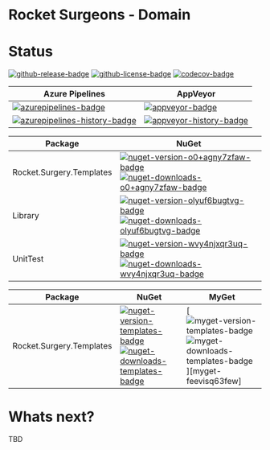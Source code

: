 # Rocket Surgeons - Domain

# Status
<!-- badges -->
[![github-release-badge]][github-release]
[![github-license-badge]][github-license]
[![codecov-badge]][codecov]
<!-- badges -->

<!-- history badges -->
| Azure Pipelines | AppVeyor |
| --------------- | -------- |
| [![azurepipelines-badge]][azurepipelines] | [![appveyor-badge]][appveyor] |
| [![azurepipelines-history-badge]][azurepipelines-history] | [![appveyor-history-badge]][appveyor-history] |
<!-- history badges -->

<!-- nuget packages -->
| Package | NuGet |
| ------- | ----- |
| Rocket.Surgery.Templates | [![nuget-version-o0+agny7zfaw-badge]![nuget-downloads-o0+agny7zfaw-badge]][nuget-o0+agny7zfaw] |
| Library | [![nuget-version-olyuf6bugtvg-badge]![nuget-downloads-olyuf6bugtvg-badge]][nuget-olyuf6bugtvg] |
| UnitTest | [![nuget-version-wvy4njxqr3uq-badge]![nuget-downloads-wvy4njxqr3uq-badge]][nuget-wvy4njxqr3uq] |
<!-- nuget packages -->
| Package | NuGet | MyGet |
| ------- | ----- | ----- |
| Rocket.Surgery.Templates | [![nuget-version-templates-badge]![nuget-downloads-templates-badge]][nuget-templates] | [![myget-version-templates-badge]![myget-downloads-templates-badge]][myget-feevisq63few] |

# Whats next?
TBD

<!-- generated references -->
[github-release]: https://github.com/RocketSurgeonsGuild/dotnet.templates/releases/latest
[github-release-badge]: https://img.shields.io/github/release/RocketSurgeonsGuild/dotnet.templates.svg?logo=github&style=flat "Latest Release"
[github-license]: https://github.com/RocketSurgeonsGuild/dotnet.templates/blob/master/LICENSE
[github-license-badge]: https://img.shields.io/github/license/RocketSurgeonsGuild/dotnet.templates.svg?style=flat "License"
[codecov]: https://codecov.io/gh/RocketSurgeonsGuild/dotnet.templates
[codecov-badge]: https://img.shields.io/codecov/c/github/RocketSurgeonsGuild/dotnet.templates.svg?color=E03997&label=codecov&logo=codecov&logoColor=E03997&style=flat "Code Coverage"
[azurepipelines]: https://rocketsurgeonsguild.visualstudio.com/Libraries/_build/latest?definitionId=30&branchName=master
[azurepipelines-badge]: https://img.shields.io/azure-devops/build/rocketsurgeonsguild/Libraries/30.svg?color=98C6FF&label=azure%20pipelines&logo=azuredevops&logoColor=98C6FF&style=flat "Azure Pipelines Status"
[azurepipelines-history]: https://rocketsurgeonsguild.visualstudio.com/Libraries/_build?definitionId=30&branchName=master
[azurepipelines-history-badge]: https://buildstats.info/azurepipelines/chart/rocketsurgeonsguild/Libraries/30?includeBuildsFromPullRequest=false "Azure Pipelines History"
[appveyor]: https://ci.appveyor.com/project/RocketSurgeonsGuild/dotnet-templates
[appveyor-badge]: https://img.shields.io/appveyor/ci/RocketSurgeonsGuild/dotnet-templates.svg?color=00b3e0&label=appveyor&logo=appveyor&logoColor=00b3e0&style=flat "AppVeyor Status"
[appveyor-history]: https://ci.appveyor.com/project/RocketSurgeonsGuild/dotnet-templates/history
[appveyor-history-badge]: https://buildstats.info/appveyor/chart/RocketSurgeonsGuild/dotnet-templates?includeBuildsFromPullRequest=false "AppVeyor History"
[nuget-o0+agny7zfaw]: https://www.nuget.org/packages/Rocket.Surgery.Templates/
[nuget-version-o0+agny7zfaw-badge]: https://img.shields.io/nuget/v/Rocket.Surgery.Templates.svg?color=004880&logo=nuget&style=flat-square "NuGet Version"
[nuget-downloads-o0+agny7zfaw-badge]: https://img.shields.io/nuget/dt/Rocket.Surgery.Templates.svg?color=004880&logo=nuget&style=flat-square "NuGet Downloads"
[nuget-olyuf6bugtvg]: https://www.nuget.org/packages/Library/
[nuget-version-olyuf6bugtvg-badge]: https://img.shields.io/nuget/v/Library.svg?color=004880&logo=nuget&style=flat-square "NuGet Version"
[nuget-downloads-olyuf6bugtvg-badge]: https://img.shields.io/nuget/dt/Library.svg?color=004880&logo=nuget&style=flat-square "NuGet Downloads"
[nuget-wvy4njxqr3uq]: https://www.nuget.org/packages/UnitTest/
[nuget-version-wvy4njxqr3uq-badge]: https://img.shields.io/nuget/v/UnitTest.svg?color=004880&logo=nuget&style=flat-square "NuGet Version"
[nuget-downloads-wvy4njxqr3uq-badge]: https://img.shields.io/nuget/dt/UnitTest.svg?color=004880&logo=nuget&style=flat-square "NuGet Downloads"
<!-- generated references -->
[nuget-templates]: https://www.nuget.org/packages/Rocket.Surgery.Templates/
[nuget-version-templates-badge]: https://img.shields.io/nuget/v/Rocket.Surgery.Templates.svg?color=004880&logo=nuget&style=flat-square "NuGet Version"
[nuget-downloads-templates-badge]: https://img.shields.io/nuget/dt/Rocket.Surgery.Templates.svg?color=004880&logo=nuget&style=flat-square "NuGet Downloads"
[myget-templates]: https://www.myget.org/feed/rocket-surgeons-guild/package/nuget/Rocket.Surgery.Templates
[myget-version-templates-badge]: https://img.shields.io/myget/rocket-surgeons-guild/vpre/Rocket.Surgery.Templates.svg?label=myget&color=004880&logo=nuget&style=flat-square "MyGet Pre-Release Version"
[myget-downloads-templates-badge]: https://img.shields.io/myget/rocket-surgeons-guild/dt/Rocket.Surgery.Templates.svg?color=004880&logo=nuget&style=flat-square "MyGet Downloads"

<!-- nuke-data
github:
  owner: RocketSurgeonsGuild
  repository: dotnet.templates
azurepipelines:
  account: rocketsurgeonsguild
  teamproject: Libraries
  builddefinition: 30
appveyor:
  account: RocketSurgeonsGuild
  build: dotnet-templates
-->